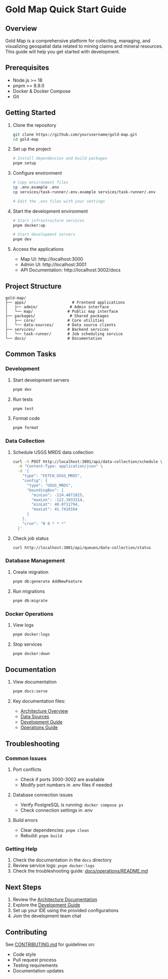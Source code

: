 # Gold Map Quick Start Guide

## Overview

Gold Map is a comprehensive platform for collecting, managing, and visualizing geospatial data related to mining claims and mineral resources. This guide will help you get started with development.

## Prerequisites

- Node.js >= 18
- pnpm >= 8.9.0
- Docker & Docker Compose
- Git

## Getting Started

1. Clone the repository
   ```bash
   git clone https://github.com/yourusername/gold-map.git
   cd gold-map
   ```

2. Set up the project
   ```bash
   # Install dependencies and build packages
   pnpm setup
   ```

3. Configure environment
   ```bash
   # Copy environment files
   cp .env.example .env
   cp services/task-runner/.env.example services/task-runner/.env

   # Edit the .env files with your settings
   ```

4. Start the development environment
   ```bash
   # Start infrastructure services
   pnpm docker:up

   # Start development servers
   pnpm dev
   ```

5. Access the applications
   - Map UI: http://localhost:3000
   - Admin UI: http://localhost:3001
   - API Documentation: http://localhost:3002/docs

## Project Structure

```
gold-map/
├── apps/                    # Frontend applications
│   ├── admin/              # Admin interface
│   └── map/               # Public map interface
├── packages/               # Shared packages
│   ├── core/              # Core utilities
│   └── data-sources/      # Data source clients
├── services/              # Backend services
│   └── task-runner/       # Job scheduling service
└── docs/                  # Documentation
```

## Common Tasks

### Development

1. Start development servers
   ```bash
   pnpm dev
   ```

2. Run tests
   ```bash
   pnpm test
   ```

3. Format code
   ```bash
   pnpm format
   ```

### Data Collection

1. Schedule USGS MRDS data collection
   ```bash
   curl -X POST http://localhost:3001/api/data-collection/schedule \
     -H "Content-Type: application/json" \
     -d '{
       "type": "FETCH_USGS_MRDS",
       "config": {
         "type": "USGS_MRDS",
         "boundingBox": {
           "minLon": -124.4071825,
           "maxLon": -122.3933314,
           "minLat": 40.0711794,
           "maxLat": 41.7410164
         }
       },
       "cron": "0 0 * * *"
     }'
   ```

2. Check job status
   ```bash
   curl http://localhost:3001/api/queues/data-collection/status
   ```

### Database Management

1. Create migration
   ```bash
   pnpm db:generate AddNewFeature
   ```

2. Run migrations
   ```bash
   pnpm db:migrate
   ```

### Docker Operations

1. View logs
   ```bash
   pnpm docker:logs
   ```

2. Stop services
   ```bash
   pnpm docker:down
   ```

## Documentation

1. View documentation
   ```bash
   pnpm docs:serve
   ```

2. Key documentation files:
   - [Architecture Overview](docs/architecture/README.md)
   - [Data Sources](docs/data-sources/README.md)
   - [Development Guide](docs/development/README.md)
   - [Operations Guide](docs/operations/README.md)

## Troubleshooting

### Common Issues

1. Port conflicts
   - Check if ports 3000-3002 are available
   - Modify port numbers in .env files if needed

2. Database connection issues
   - Verify PostgreSQL is running: `docker compose ps`
   - Check connection settings in .env

3. Build errors
   - Clear dependencies: `pnpm clean`
   - Rebuild: `pnpm build`

### Getting Help

1. Check the documentation in the `docs` directory
2. Review service logs: `pnpm docker:logs`
3. Check the troubleshooting guide: [docs/operations/README.md](docs/operations/README.md#troubleshooting)

## Next Steps

1. Review the [Architecture Documentation](docs/architecture/README.md)
2. Explore the [Development Guide](docs/development/README.md)
3. Set up your IDE using the provided configurations
4. Join the development team chat

## Contributing

See [CONTRIBUTING.md](docs/development/CONTRIBUTING.md) for guidelines on:
- Code style
- Pull request process
- Testing requirements
- Documentation updates
